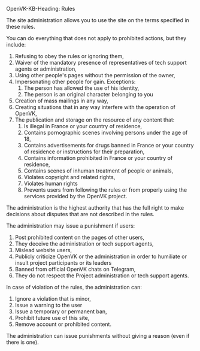 OpenVK-KB-Heading: Rules

The site administration allows you to use the site on the terms specified in these rules.

You can do everything that does not apply to prohibited actions, but they include:

1. Refusing to obey the rules or ignoring them,
2. Waiver of the mandatory presence of representatives of tech support agents or administration,
3. Using other people's pages without the permission of the owner,
4. Impersonating other people for gain. Exceptions:
    1. The person has allowed the use of his identity,
    2. The person is an original character belonging to you
5. Creation of mass mailings in any way,
6. Creating situations that in any way interfere with the operation of OpenVK,
7. The publication and storage on the resource of any content that:
    1. Is illegal in France or your country of residence,
    2. Contains pornographic scenes involving persons under the age of 18,
    3. Contains advertisements for drugs banned in France or your country of residence or instructions for their preparation,
    4. Contains information prohibited in France or your country of residence,
    5. Contains scenes of inhuman treatment of people or animals,
    6. Violates copyright and related rights,
    7. Violates human rights
    8. Prevents users from following the rules or from properly using the services provided by the OpenVK project.

The administration is the highest authority that has the full right to make decisions about disputes that are not described in the rules.

The administration may issue a punishment if users:

1. Post prohibited content on the pages of other users,
2. They deceive the administration or tech support agents,
3. Mislead website users,
4. Publicly criticize OpenVK or the administration in order to humiliate or insult project participants or its leaders
5. Banned from official OpenVK chats on Telegram,
6. They do not respect the Project administration or tech support agents.

In case of violation of the rules, the administration can:

1. Ignore a violation that is minor,
2. Issue a warning to the user
3. Issue a temporary or permanent ban,
4. Prohibit future use of this site,
5. Remove account or prohibited content.

The administration can issue punishments without giving a reason (even if there is one).

